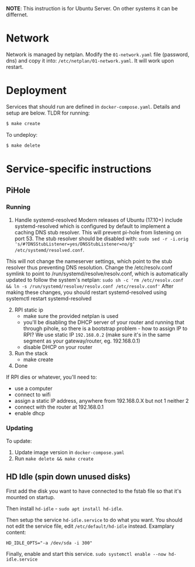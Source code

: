 **NOTE**:
This instruction is for Ubuntu Server. On other systems it can be differnet.

# Network

Network is managed by netplan. Modify the `01-network.yaml` file (password, dns) and copy it into: `/etc/netplan/01-network.yaml`. It will work upon restart.

# Deployment

Services that should run are defined in `docker-compose.yaml`.
Details and setup are below.
TLDR for running:

```bash
$ make create
```

To undeploy:

```bash
$ make delete
```

# Service-specific instructions

## PiHole

### Running

1. Handle systemd-resolved
   Modern releases of Ubuntu (17.10+) include systemd-resolved which is configured by default to implement a caching DNS stub resolver.
   This will prevent pi-hole from listening on port 53.
   The stub resolver should be disabled with: `sudo sed -r -i.orig 's/#?DNSStubListener=yes/DNSStubListener=no/g' /etc/systemd/resolved.conf`.

This will not change the nameserver settings, which point to the stub resolver thus preventing DNS resolution.
Change the /etc/resolv.conf symlink to point to /run/systemd/resolve/resolv.conf, which is automatically updated to
follow the system's netplan: `sudo sh -c 'rm /etc/resolv.conf && ln -s /run/systemd/resolve/resolv.conf /etc/resolv.conf'`
After making these changes, you should restart systemd-resolved using systemctl restart systemd-resolved

2. RPI static ip
   - make sure the provided netplan is used
   - you'll be disabling the DHCP server of your router and running that through pihole, so there is a bootstrap problem - how to assign IP to RPI? We use static IP `192.168.0.2` (make sure it's in the same segment as your gateway/router, eg. 192.168.0.1)
   - disable DHCP on your router
3. Run the stack
   - make create
4. Done

If RPI dies or whatever, you'll need to:

- use a computer
- connect to wifi
- assign a static IP address, anywhere from 192.168.0.X but not 1 neither 2
- connect with the router at 192.168.0.1
- enable dhcp

### Updating

To update:

1. Update image version in `docker-compose.yaml`
2. Run `make delete && make create`

## HD Idle (spin down unused disks)

First add the disk you want to have connected to the fstab file so that it's mounted on startup.

Then install `hd-idle` - `sudo apt install hd-idle`.

Then setup the service `hd-idle.service` to do what you want.
You should not edit the service file, edit `/etc/default/hd-idle` instead. Examplary content:

```
HD_IDLE_OPTS="-a /dev/sda -i 300"
```

Finally, enable and start this service.
`sudo systemctl enable --now hd-idle.service`
